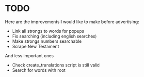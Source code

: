 # TODO
Here are the improvements I would like to make before advertising:
- Link all strongs to words for popups
- Fix searching (including english searches)
- Make strongs numbers searchable
- Scrape New Testament

And less important ones
- Check create_translations script is still valid
- Search for words with root
